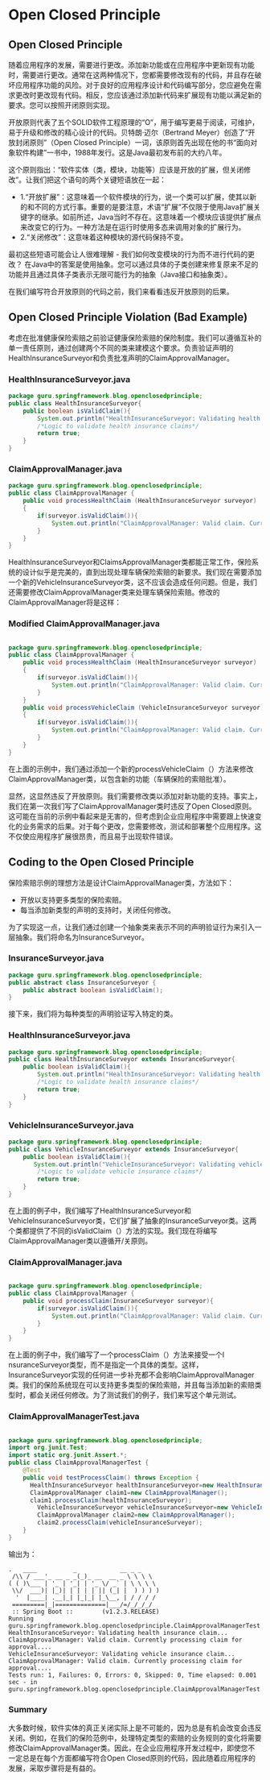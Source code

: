 # Open Closed Principle

## Open Closed Principle

随着应用程序的发展，需要进行更改。添加新功能或在应用程序中更新现有功能时，需要进行更改。通常在这两种情况下，您都需要修改现有的代码，并且存在破坏应用程序功能的风险。对于良好的应用程序设计和代码编写部分，您应避免在需求更改时更改现有代码。相反，您应该通过添加新代码来扩展现有功能以满足新的要求。您可以按照开闭原则实现。

开放原则代表了五个SOLID软件工程原理的“O”，用于编写更易于阅读，可维护，易于升级和修改的精心设计的代码。贝特朗·迈尔（Bertrand Meyer）创造了“开放封闭原则”（Open Closed Principle）一词，该原则首先出现在他的书“面向对象软件构建”一书中，1988年发行。这是Java最初发布前的大约八年。

这个原则指出：“软件实体（类，模块，功能等）应该是开放的扩展，但关闭修改”。让我们把这个语句的两个关键短语放在一起：

- 1.“开放扩展”：这意味着一个软件模块的行为，说一个类可以扩展，使其以新的和不同的方式行事。重要的是要注意，术语“扩展”不仅限于使用Java扩展关键字的继承。如前所述，Java当时不存在。这意味着一个模块应该提供扩展点来改变它的行为。一种方法是在运行时使用多态来调用对象的扩展行为。
- 2.“关闭修改”：这意味着这种模块的源代码保持不变。

最初这些短语可能会让人很难理解 - 我们如何改变模块的行为而不进行代码的更改？ 在Java中的答案是使用抽象。您可以通过具体的子类创建来修复原来不足的功能并且通过具体子类表示无限可能行为的抽象（Java接口和抽象类）。


在我们编写符合开放原则的代码之前，我们来看看违反开放原则的后果。

## Open Closed Principle Violation (Bad Example)

考虑在批准健康保险索赔之前验证健康保险索赔的保险制度。我们可以遵循互补的单一责任原则，通过创建两个不同的类来建模这个要求。负责验证声明的HealthInsuranceSurveyor和负责批准声明的ClaimApprovalManager。

### HealthInsuranceSurveyor.java

```java
package guru.springframework.blog.openclosedprinciple;
public class HealthInsuranceSurveyor{
    public boolean isValidClaim(){
        System.out.println("HealthInsuranceSurveyor: Validating health insurance claim...");
        /*Logic to validate health insurance claims*/
        return true;
    }
}
```

### ClaimApprovalManager.java

```java
package guru.springframework.blog.openclosedprinciple;
public class ClaimApprovalManager {
    public void processHealthClaim (HealthInsuranceSurveyor surveyor)
    {
        if(surveyor.isValidClaim()){
            System.out.println("ClaimApprovalManager: Valid claim. Currently processing claim for approval....");
        }
    }
}
```


HealthInsuranceSurveyor和ClaimsApprovalManager类都能正常工作，保险系统的设计似乎是完美的，直到出现处理车辆保险索赔的新要求。我们现在需要添加一个新的VehicleInsuranceSurveyor类，这不应该会造成任何问题。但是，我们还需要修改ClaimApprovalManager类来处理车辆保险索赔。修改的ClaimApprovalManager将是这样：

### Modified ClaimApprovalManager.java

```java

package guru.springframework.blog.openclosedprinciple;
public class ClaimApprovalManager {
    public void processHealthClaim (HealthInsuranceSurveyor surveyor)
    {
        if(surveyor.isValidClaim()){
            System.out.println("ClaimApprovalManager: Valid claim. Currently processing claim for approval....");
        }
    }
    public void processVehicleClaim (VehicleInsuranceSurveyor surveyor)
    {
        if(surveyor.isValidClaim()){
            System.out.println("ClaimApprovalManager: Valid claim. Currently processing claim for approval....");
        }
    }
}
```

在上面的示例中，我们通过添加一个新的processVehicleClaim（）方法来修改ClaimApprovalManager类，以包含新的功能（车辆保险的索赔批准）。

显然，这显然违反了开放原则。我们需要修改类以添加对新功能的支持。事实上，我们在第一次我们写了ClaimApprovalManager类时违反了Open Closed原则。这可能在当前的示例中看起来是无害的，但考虑到企业应用程序中需要跟上快速变化的业务需求的后果。对于每个更改，您需要修改，测试和部署整个应用程序。这不仅使应用程序扩展很昂贵，而且易于出现软件错误。


## Coding to the Open Closed Principle

保险索赔示例的理想方法是设计ClaimApprovalManager类，方法如下：

- 开放以支持更多类型的保险索赔。
- 每当添加新类型的声明的支持时，关闭任何修改。

为了实现这一点，让我们通过创建一个抽象类来表示不同的声明验证行为来引入一层抽象。我们将命名为InsuranceSurveyor。

### InsuranceSurveyor.java

```java
package guru.springframework.blog.openclosedprinciple;
public abstract class InsuranceSurveyor {
    public abstract boolean isValidClaim();
}
```


接下来，我们将为每种类型的声明验证写入特定的类。

### HealthInsuranceSurveyor.java

```java
package guru.springframework.blog.openclosedprinciple;
public class HealthInsuranceSurveyor extends InsuranceSurveyor{
    public boolean isValidClaim(){
        System.out.println("HealthInsuranceSurveyor: Validating health insurance claim...");
        /*Logic to validate health insurance claims*/
        return true;
    }
}
```

### VehicleInsuranceSurveyor.java

```java
package guru.springframework.blog.openclosedprinciple;
public class VehicleInsuranceSurveyor extends InsuranceSurveyor{
    public boolean isValidClaim(){
       System.out.println("VehicleInsuranceSurveyor: Validating vehicle insurance claim...");
        /*Logic to validate vehicle insurance claims*/
        return true;
    }
}

```


在上面的例子中，我们编写了HealthInsuranceSurveyor和VehicleInsuranceSurveyor类，它们扩展了抽象的InsuranceSurveyor类。这两个类都提供了不同的isValidClaim（）方法的实现。我们现在将编写ClaimApprovalManager类以遵循开/关原则。


### ClaimApprovalManager.java

```java

package guru.springframework.blog.openclosedprinciple;
public class ClaimApprovalManager {
    public void processClaim(InsuranceSurveyor surveyor){
        if(surveyor.isValidClaim()){
            System.out.println("ClaimApprovalManager: Valid claim. Currently processing claim for approval....");
        }
    }
}
```


在上面的例子中，我们编写了一个processClaim（）方法来接受一个I​​nsuranceSurveyor类型，而不是指定一个具体的类型。这样，InsuranceSurveyor实现的任何进一步补充都不会影响ClaimApprovalManager类。我们的保险系统现在可以支持更多类型的保险索赔，并且每当添加新的索赔类型时，都会关闭任何修改。为了测试我们的例子，我们来写这个单元测试。


### ClaimApprovalManagerTest.java

```java

package guru.springframework.blog.openclosedprinciple;
import org.junit.Test;
import static org.junit.Assert.*;
public class ClaimApprovalManagerTest {
    @Test
    public void testProcessClaim() throws Exception {
      HealthInsuranceSurveyor healthInsuranceSurveyor=new HealthInsuranceSurveyor();
      ClaimApprovalManager claim1=new ClaimApprovalManager();
      claim1.processClaim(healthInsuranceSurveyor);
        VehicleInsuranceSurveyor vehicleInsuranceSurveyor=new VehicleInsuranceSurveyor();
        ClaimApprovalManager claim2=new ClaimApprovalManager();
        claim2.processClaim(vehicleInsuranceSurveyor);
    }
}
```

输出为：

```
.   ____          _            __ _ _
 /\\ / ___'_ __ _ _(_)_ __  __ _ \ \ \ \
( ( )\___ | '_ | '_| | '_ \/ _` | \ \ \ \
 \\/  ___)| |_)| | | | | || (_| |  ) ) ) )
  '  |____| .__|_| |_|_| |_\__, | / / / /
 =========|_|==============|___/=/_/_/_/
 :: Spring Boot ::        (v1.2.3.RELEASE)
Running guru.springframework.blog.openclosedprinciple.ClaimApprovalManagerTest
HealthInsuranceSurveyor: Validating health insurance claim...
ClaimApprovalManager: Valid claim. Currently processing claim for approval....
VehicleInsuranceSurveyor: Validating vehicle insurance claim...
ClaimApprovalManager: Valid claim. Currently processing claim for approval....
Tests run: 1, Failures: 0, Errors: 0, Skipped: 0, Time elapsed: 0.001 sec - in guru.springframework.blog.openclosedprinciple.ClaimApprovalManagerTest
```


### Summary

大多数时候，软件实体的真正关闭实际上是不可能的，因为总是有机会改变会违反关闭。例如，在我们的保险范例中，处理特定类型的索赔的业务规则的变化将需要修改ClaimApprovalManager类。因此，在企业应用程序开发过程中，即使您不一定总是在每个方面都编写符合Open Closed原则的代码，因此随着应用程序的发展，采取步骤将是有益的。


